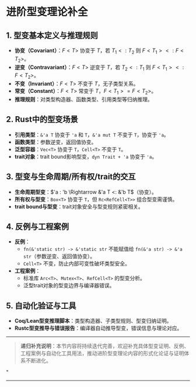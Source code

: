 ﻿
# 进阶型变理论补全

## 1. 型变基本定义与推理规则

- **协变（Covariant）**：$F<T>$ 协变于 $T$，若 $T_1 <: T_2$ 则 $F<T_1> <: F<T_2>$。
- **逆变（Contravariant）**：$F<T>$ 逆变于 $T$，若 $T_2 <: T_1$ 则 $F<T_1> <: F<T_2>$。
- **不变（Invariant）**：$F<T>$ 不变于 $T$，无子类型关系。
- **常变（Constant）**：$F<T>$ 常变于 $T$，$F<T_1> = F<T_2>$。
- **推理规则**：对类型构造器、函数类型、引用类型等归纳推理。

## 2. Rust中的型变场景

- **引用类型**：`&'a T` 协变于 `'a` 和 `T`，`&'a mut T` 不变于 `T`，协变于 `'a`。
- **函数类型**：参数逆变，返回值协变。
- **泛型容器**：`Vec<T>` 协变于 `T`，`Cell<T>` 不变于 `T`。
- **trait对象**：trait bound影响型变，`dyn Trait + 'a` 协变于 `'a`。

## 3. 型变与生命周期/所有权/trait的交互

- **生命周期型变**：$'a : 'b \Rightarrow &'a T <: &'b T$（协变）。
- **所有权与型变**：`Box<T>` 协变于 `T`，但 `Rc<RefCell<T>>` 组合型变需谨慎。
- **trait bound与型变**：trait对象安全与型变规则紧密相关。

## 4. 反例与工程案例

- **反例**：
  - `fn(&'static str) -> &'static str` 不能赋值给 `fn(&'a str) -> &'a str`（参数逆变、返回值协变）。
  - `Cell<T>` 不变，防止内部可变性破坏类型安全。
- **工程案例**：
  - 标准库 `Arc<T>`、`Mutex<T>`、`RefCell<T>` 的型变分析。
  - 泛型trait对象的型变边界与编译器错误。

## 5. 自动化验证与工具

- **Coq/Lean型变推理脚本**：类型构造器、子类型规则、型变归纳证明。
- **Rustc型变推导与错误报告**：编译器自动推导型变，错误信息与理论对应。

---

> **递归补充说明**：本节内容将持续迭代完善，欢迎补充具体型变证明、反例、工程案例与自动化工具用法，推动进阶型变理论内容的形式化论证与证明体系不断进化。

"

---
